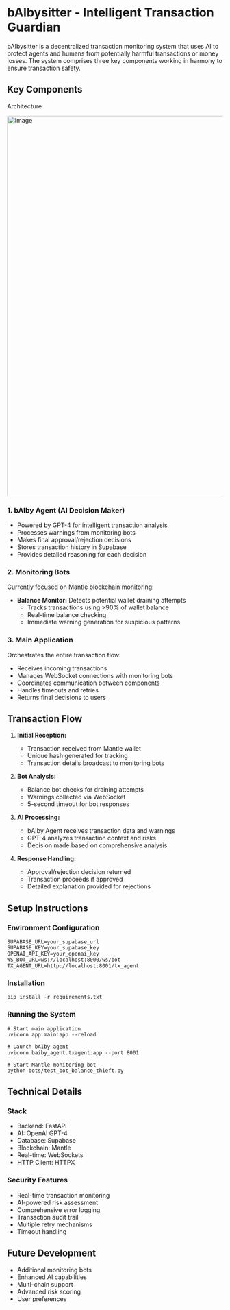# bAIbysitter - Intelligent Transaction Guardian

bAIbysitter is a decentralized transaction monitoring system that uses AI to protect agents and humans from potentially harmful transactions or money losses. The system comprises three key components working in harmony to ensure transaction safety.

## Key Components

Architecture

<img width="888" alt="Image" src="https://github.com/user-attachments/assets/07a70903-4021-4b2b-8792-9dc4367c24ad" />

### 1. bAIby Agent (AI Decision Maker)

- Powered by GPT-4 for intelligent transaction analysis
- Processes warnings from monitoring bots
- Makes final approval/rejection decisions
- Stores transaction history in Supabase
- Provides detailed reasoning for each decision

### 2. Monitoring Bots

Currently focused on Mantle blockchain monitoring:

- **Balance Monitor:** Detects potential wallet draining attempts
  - Tracks transactions using >90% of wallet balance
  - Real-time balance checking
  - Immediate warning generation for suspicious patterns

### 3. Main Application

Orchestrates the entire transaction flow:

- Receives incoming transactions
- Manages WebSocket connections with monitoring bots
- Coordinates communication between components
- Handles timeouts and retries
- Returns final decisions to users

## Transaction Flow

1. **Initial Reception:**

   - Transaction received from Mantle wallet
   - Unique hash generated for tracking
   - Transaction details broadcast to monitoring bots

2. **Bot Analysis:**

   - Balance bot checks for draining attempts
   - Warnings collected via WebSocket
   - 5-second timeout for bot responses

3. **AI Processing:**

   - bAIby Agent receives transaction data and warnings
   - GPT-4 analyzes transaction context and risks
   - Decision made based on comprehensive analysis

4. **Response Handling:**

   - Approval/rejection decision returned
   - Transaction proceeds if approved
   - Detailed explanation provided for rejections

## Setup Instructions

### Environment Configuration

```
SUPABASE_URL=your_supabase_url
SUPABASE_KEY=your_supabase_key
OPENAI_API_KEY=your_openai_key
WS_BOT_URL=ws://localhost:8000/ws/bot
TX_AGENT_URL=http://localhost:8001/tx_agent
```

### Installation

```
pip install -r requirements.txt
```

### Running the System

```
# Start main application
uvicorn app.main:app --reload

# Launch bAIby agent
uvicorn baiby_agent.txagent:app --port 8001

# Start Mantle monitoring bot
python bots/test_bot_balance_thieft.py
```

## Technical Details

### Stack

- Backend: FastAPI
- AI: OpenAI GPT-4
- Database: Supabase
- Blockchain: Mantle
- Real-time: WebSockets
- HTTP Client: HTTPX

### Security Features

- Real-time transaction monitoring
- AI-powered risk assessment
- Comprehensive error logging
- Transaction audit trail
- Multiple retry mechanisms
- Timeout handling

## Future Development

- Additional monitoring bots
- Enhanced AI capabilities
- Multi-chain support
- Advanced risk scoring
- User preferences


